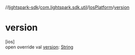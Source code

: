 //[lightspark-sdk](../../../index.md)/[com.lightspark.sdk.util](../index.md)/[IosPlatform](index.md)/[version](version.md)

# version

[ios]\
open override val [version](version.md): [String](https://kotlinlang.org/api/latest/jvm/stdlib/kotlin/-string/index.html)

